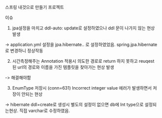 스프링 내것으로 만들기 프로젝트


이슈
1. jpa설정을 마치고 ddl-auto: update로 설정하였으나 ddl 문이 나가지 않는 현상 발생

 -> application.yml 설정을 jpa.hibernate.. 로 설정하였었음. spring.jpa.hibernate로 변경하니 정상작동


2. 시간측정해주는 Annotation 적용시 의도한 경로로 return 하지 못하고 reuqest 된 url의 경로와 이름을 가진 템플릿을 찾아가는 현상 발생

-> 해결해야함

3. EnumType 저장시 (conn=631) Incorrect integer value 에러가 발생하면서 저장이 안되는 현상

-> hibernate ddl=create로 생성시 별도의 설정이 없으면 db에 Int type으로 설정되는현상. 직접 varchar로 수정하였음.
